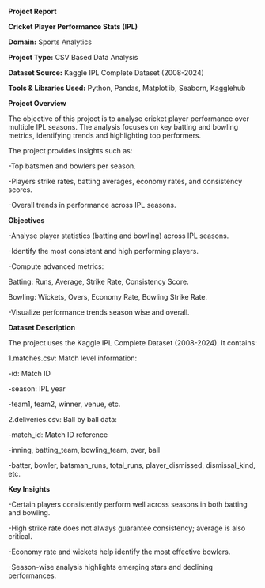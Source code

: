 **Project Report**

**Cricket Player Performance Stats (IPL)**

**Domain:** Sports Analytics

**Project Type:** CSV Based Data Analysis

**Dataset Source:** Kaggle IPL Complete Dataset (2008-2024)

**Tools & Libraries Used:** Python, Pandas, Matplotlib, Seaborn, Kagglehub

**Project Overview**

The objective of this project is to analyse cricket player performance over multiple IPL seasons. The analysis focuses on key batting and bowling metrics, identifying trends and highlighting top performers.

The project provides insights such as:

-Top batsmen and bowlers per season.

-Players strike rates, batting averages, economy rates, and consistency scores.

-Overall trends in performance across IPL seasons.

**Objectives**

-Analyse player statistics (batting and bowling) across IPL seasons.

-Identify the most consistent and high performing players.

-Compute advanced metrics:

Batting: Runs, Average, Strike Rate, Consistency Score.

Bowling: Wickets, Overs, Economy Rate, Bowling Strike Rate.

-Visualize performance trends season wise and overall.

**Dataset Description**

The project uses the Kaggle IPL Complete Dataset (2008-2024). It contains:

1.matches.csv: Match level information:

-id: Match ID

-season: IPL year

-team1, team2, winner, venue, etc.

2.deliveries.csv: Ball by ball data:

-match_id: Match ID reference

-inning, batting_team, bowling_team, over, ball

-batter, bowler, batsman_runs, total_runs, player_dismissed, dismissal_kind, etc.

**Key Insights**

-Certain players consistently perform well across seasons in both batting and bowling.

-High strike rate does not always guarantee consistency; average is also critical.

-Economy rate and wickets help identify the most effective bowlers.

-Season-wise analysis highlights emerging stars and declining performances.

